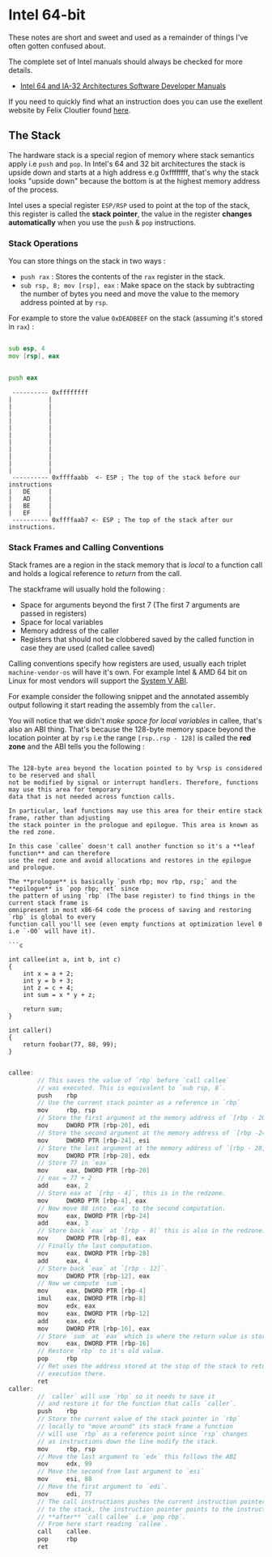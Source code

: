 # Intel 64-bit

These notes are short and sweet and used as a remainder of things I've often
gotten confused about.

The complete set of Intel manuals should always be checked for more details.

- [Intel 64 and IA-32 Architectures Software Developer Manuals](https://www.intel.com/content/www/us/en/developer/articles/technical/intel-sdm.html)

If you need to quickly find what an instruction does you can use the exellent
website by Felix Cloutier found [here](https://www.felixcloutier.com/x86/).

## The Stack

The hardware stack is a special region of memory where stack semantics apply
i.e `push` and `pop`. In Intel's 64 and 32 bit architectures the stack is
upside down and starts at a high address e.g 0xffffffff, that's why the stack
looks "upside down" because the bottom is at the highest memory address of the
process.

Intel uses a special register `ESP/RSP` used to point at the top of the stack,
this register is called the **stack pointer**, the value in the register **changes
automatically** when you use the `push` & `pop` instructions.

### Stack Operations

You can store things on the stack in two ways :

* `push rax` : Stores the contents of the `rax` register in the stack.
* `sub rsp, 8; mov [rsp], eax` : Make space on the stack by subtracting the number
   of bytes you need and move the value to the memory address pointed at by `rsp`.


For example to store the value `0xDEADBEEF` on the stack (assuming it's stored in
`rax`) :

```asm

sub esp, 4
mov [rsp], eax

```

```asm

push eax

```

```
 ---------- 0xffffffff
|          |
|          |
|          |
|          |
|          |
|          |
|          |
|          |
|          |
|          |
|          |
 ---------- 0xffffaabb  <- ESP ; The top of the stack before our instructions
|   DE     |
|   AD     |
|   BE     |
|   EF     |
 ---------- 0xffffaab7 <- ESP ; The top of the stack after our instructions.

```

### Stack Frames and Calling Conventions

Stack frames are a region in the stack memory that is *local* to a function
call and holds a logical reference to *return* from the call.

The stackframe will usually hold the following :

* Space for arguments beyond the first 7 (The first 7 arguments are passed in registers)
* Space for local variables
* Memory address of the caller
* Registers that should not be clobbered saved by the called function in case they are used (called callee saved)

Calling conventions specify how registers are used, usually each triplet `machine-vendor-os`
will have it's own. For example Intel & AMD 64 bit on Linux for most vendors will support
the [System V ABI](https://refspecs.linuxbase.org/elf/x86_64-abi-0.99.pdf).

For example consider the following snippet and the annotated assembly output following it
start reading the assembly from the `caller`.

You will notice that we didn't *make space for local variables* in callee, that's also an
ABI thing. That's because the 128-byte memory space beyond the location pointer at by `rsp`
i.e the range `[rsp..rsp - 128]` is called the **red zone** and the ABI tells you the following :

```

The 128-byte area beyond the location pointed to by %rsp is considered to be reserved and shall
not be modified by signal or interrupt handlers. Therefore, functions may use this area for temporary
data that is not needed across function calls.

In particular, leaf functions may use this area for their entire stack frame, rather than adjusting
the stack pointer in the prologue and epilogue. This area is known as the red zone.

In this case `callee` doesn't call another function so it's a **leaf function** and can therefore
use the red zone and avoid allocations and restores in the epilogue and prologue.

The **prologue** is basically `push rbp; mov rbp, rsp;` and the **epilogue** is `pop rbp; ret` since
the pattern of using `rbp` (The base register) to find things in the current stack frame is
omnipresent in most x86-64 code the process of saving and restoring `rbp` is global to every
function call you'll see (even empty functions at optimization level 0 i.e `-O0` will have it).

```c

int callee(int a, int b, int c)
{
    int x = a + 2;
    int y = b + 3;
    int z = c + 4;
    int sum = x * y + z;

    return sum;
}

int caller()
{
    return foobar(77, 88, 99);
}

```

```c

callee:
        // This saves the value of `rbp` before `call callee`
        // was executed. This is equivalent to `sub rsp, 8`.
        push    rbp
        // Use the current stack pointer as a reference in `rbp`
        mov     rbp, rsp
        // Store the first argument at the memory address of `[rbp - 20]`
        mov     DWORD PTR [rbp-20], edi
        // Store the second argument at the memory address of `[rbp -24]`
        mov     DWORD PTR [rbp-24], esi
        // Store the last argument at the memory address of `[rbp - 28]`
        mov     DWORD PTR [rbp-28], edx
        // Store 77 in `eax`.
        mov     eax, DWORD PTR [rbp-20]
        // eax = 77 + 2
        add     eax, 2
        // Store eax at `[rbp - 4]`, this is in the redzone.
        mov     DWORD PTR [rbp-4], eax
        // Now move 88 into `eax` to the second computation.
        mov     eax, DWORD PTR [rbp-24]
        add     eax, 3
        // Store back `eax` at `[rbp - 8]` this is also in the redzone.
        mov     DWORD PTR [rbp-8], eax
        // Finally the last computation.
        mov     eax, DWORD PTR [rbp-28]
        add     eax, 4
        // Store back `eax` at `[rbp - 12]`.
        mov     DWORD PTR [rbp-12], eax
        // Now we compute `sum`.
        mov     eax, DWORD PTR [rbp-4]
        imul    eax, DWORD PTR [rbp-8]
        mov     edx, eax
        mov     eax, DWORD PTR [rbp-12]
        add     eax, edx
        mov     DWORD PTR [rbp-16], eax
        // Store `sum` at `eax` which is where the return value is stored.
        mov     eax, DWORD PTR [rbp-16]
        // Restore `rbp` to it's old value.
        pop     rbp
        // Ret uses the address stored at the stop of the stack to return
        // execution there.
        ret
caller:
        // `caller` will use `rbp` so it needs to save it
        // and restore it for the function that calls `caller`.
        push    rbp
        // Store the current value of the stack pointer in `rbp`
        // locally to "move around" its stack frame a function
        // will use `rbp` as a reference point since `rsp` changes
        // as instructions down the line modify the stack.
        mov     rbp, rsp
        // Move the last argument to `edx` this follows the ABI
        mov     edx, 99
        // Move the second from last argument to `esi`
        mov     esi, 88
        // Move the first argument to `edi`.
        mov     edi, 77
        // The call instructions pushes the current instruction pointer
        // to the stack, the instruction pointer points to the instruction
        // **after** `call callee` i.e `pop rbp`.
        // From here start reading `callee`.
        call    callee.
        pop     rbp
        ret

```

